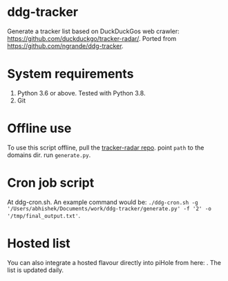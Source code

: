 # ddg-tracker
Generate a tracker list based on DuckDuckGos web crawler: https://github.com/duckduckgo/tracker-radar/. Ported from https://github.com/ngrande/ddg-tracker.

# System requirements
1. Python 3.6 or above. Tested with Python 3.8.
2. Git

# Offline use
To use this script offline, pull the [tracker-radar repo](https://github.com/duckduckgo/tracker-radar/). point `path` to the domains dir. run `generate.py`.

# Cron job script
At ddg-cron.sh. An example command would be: `./ddg-cron.sh -g '/Users/abhishek/Documents/work/ddg-tracker/generate.py' -f '2' -o '/tmp/final_output.txt'`.

# Hosted list
You can also integrate a hosted flavour directly into piHole from here: . The list is updated daily.
